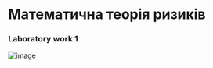 # Математична теорія ризиків
### Laboratory work 1
![image](https://user-images.githubusercontent.com/90928531/196707498-143c8f52-0c3d-4cb5-85da-49074d4901e9.png)
